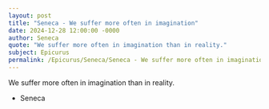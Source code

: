 ```yaml
---
layout: post
title: "Seneca - We suffer more often in imagination"
date: 2024-12-28 12:00:00 -0000
author: Seneca
quote: "We suffer more often in imagination than in reality."
subject: Epicurus
permalink: /Epicurus/Seneca/Seneca - We suffer more often in imagination
---
```


We suffer more often in imagination than in reality.

- Seneca
